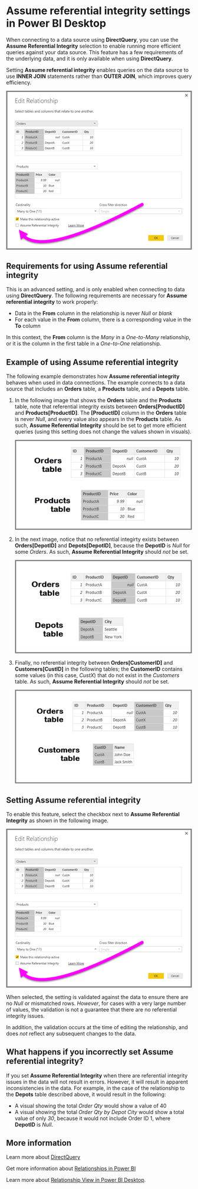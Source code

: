 ﻿<properties
   pageTitle="Assume referential integrity setting in Power BI Desktop"
   description="With DirectQuery, learn how to have Power BI Desktop assume referential integrity"
   services="powerbi"
   documentationCenter=""
   authors="davidiseminger"
   manager="mblythe"
   backup=""
   editor=""
   tags=""
   qualityFocus="no"
   qualityDate=""/>

<tags
   ms.service="powerbi"
   ms.devlang="NA"
   ms.topic="article"
   ms.tgt_pltfrm="NA"
   ms.workload="powerbi"
   ms.date="03/01/2017"
   ms.author="davidi"/>

# Assume referential integrity settings in Power BI Desktop

When connecting to a data source using **DirectQuery**, you can use the **Assume Referential Integrity** selection to enable running more efficient queries against your data source. This feature has a few requirements of the underlying data, and it is only available when using **DirectQuery**.

Setting **Assume referential integrity** enables queries on the data source to use **INNER JOIN** statements rather than **OUTER JOIN**, which improves query efficiency.

![](media/powerbi-desktop-assume-referential-integrity/assume-referential-integrity_1.png)

## Requirements for using Assume referential integrity

This is an advanced setting, and is only enabled when connecting to data using **DirectQuery**. The following requirements are necessary for **Assume referential integrity** to work properly:

-   Data in the **From** column in the relationship is never *Null* or *blank*
-   For each value in the **From** column, there is a corresponding value in the **To** column

In this context, the **From** column is the *Many* in a *One-to-Many* relationship, or it is the column in the first table in a *One-to-One* relationship.

## Example of using Assume referential integrity

The following example demonstrates how **Assume referential integrity** behaves when used in data connections. The example connects to a data source that includes an **Orders** table, a **Products** table, and a **Depots** table.

1.  In the following image that shows the **Orders** table and the **Products** table, note that referential integrity exists between **Orders[ProductID]** and **Products[ProductID]**. The **[ProductID]** column in the **Orders** table is never *Null*, and every value also appears in the **Products** table. As such, **Assume Referential Integrity** should be set to get more efficient queries (using this setting does not change the values shown in visuals).

    ![](media/powerbi-desktop-assume-referential-integrity/assume-referential-integrity_2.png)

2.  In the next image, notice that no referential integirty exists between **Orders[DepotID]** and **Depots[DepotID]**, because the **DepotID** is *Null* for some *Orders*. As such, **Assume Referential Integrity** should *not* be set.

    ![](media/powerbi-desktop-assume-referential-integrity/assume-referential-integrity_3.png)

3.  Finally, no referential integrity between **Orders[CustomerID]** and **Customers[CustID]** in the following tables; the **CustomerID** contains some values (in this case, *CustX*) that do not exist in the *Customers* table. As such, **Assume Referential Integrity** should *not* be set.

    ![](media/powerbi-desktop-assume-referential-integrity/assume-referential-integrity_4.png)

## Setting Assume referential integrity

To enable this feature, select the checkbox next to **Assume Referential Integrity** as shown in the following image.

![](media/powerbi-desktop-assume-referential-integrity/assume-referential-integrity_1.png)

When selected, the setting is validated against the data to ensure there are no *Null* or mismatched rows. *However*, for cases with a very large number of values, the validation is not a guarantee that there are no referential integrity issues.

In addition, the validation occurs at the time of editing the relationship, and does *not* reflect any subsequent changes to the data.

## What happens if you incorrectly set Assume referential integrity?

If you set **Assume Referential Integrity** when there are referential integrity issues in the data will not result in errors. However, it will result in apparent inconsistencies in the data. For example, in the case of the relationship to the **Depots** table described above, it would result in the following:

-	A visual showing the total *Order Qty* would show a value of 40
-	A visual showing the total *Order Qty by Depot City* would show a total value of only *30*, because it would not include Order ID 1, where **DepotID** is *Null*.

## More information

Learn more about [DirectQuery](powerbi-deskto-use-directquery.md)

Get more information about [Relationships in Power BI](powerbi-desktop-create-and-manage-relationships.md)

Learn more about [Relationship View in Power BI Desktop](powerbi-desktop-relationship-view.md).
